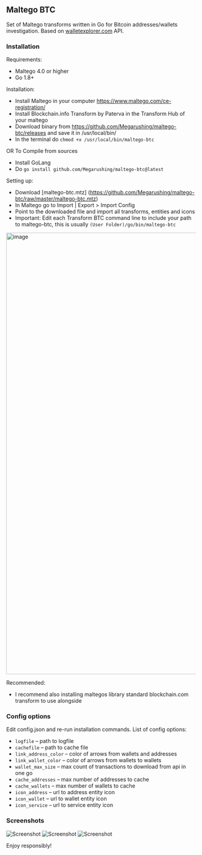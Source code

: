 ## Maltego BTC

Set of Maltego transforms written in Go for Bitcoin addresses/wallets investigation. Based on [walletexplorer.com](https://www.walletexplorer.com/) API.

### Installation

Requirements:
 - Maltego 4.0 or higher
 - Go 1.8+

Installation:
- Install Maltego in your computer https://www.maltego.com/ce-registration/
- Install Blockchain.info Transform by Paterva in the Transform Hub of your maltego
- Download binary from https://github.com/Megarushing/maltego-btc/releases and save it in /usr/local/bin/
- In the terminal do `chmod +x /usr/local/bin/maltego-btc`

OR To Compile from sources
- Install GoLang
- Do `go install github.com/Megarushing/maltego-btc@latest`

Setting up:
- Download [maltego-btc.mtz] (https://github.com/Megarushing/maltego-btc/raw/master/maltego-btc.mtz)
- In Maltego go to Import | Export > Import Config
- Point to the downloaded file and import all transforms, entities and icons
- Important: Edit each Transform BTC command line to include your path to maltego-btc, this is usually `(User Folder)/go/bin/maltego-btc`

<img width="1173" alt="image" src="https://user-images.githubusercontent.com/2642709/155597886-88a872aa-213b-4f5e-80db-762ff7b0b0f3.png">


Recommended:
- I recommend also installing maltegos library standard blockchain.com transform to use alongside

### Config options

Edit config.json and re-run installation commands. List of config options:

 - ```logfile``` – path to logfile
 - ```cachefile``` – path to cache file
 - ```link_address_color``` – color of arrows from wallets and addresses
 - ```link_wallet_color``` – color of arrows from wallets to wallets
 - ```wallet_max_size``` – max count of transactions to download from api in one go
 - ```cache_addresses``` – max number of addresses to cache
 - ```cache_wallets``` – max number of wallets to cache
 - ```icon_address``` – url to address entity icon
 - ```icon_wallet``` – url to wallet entity icon
 - ```icon_service``` – url to service entity icon
 
### Screenshots

![Screenshot](assets/screenshot-1.png)
![Screenshot](assets/screenshot-2.png)
![Screenshot](assets/screenshot-3.png)

Enjoy responsibly!
